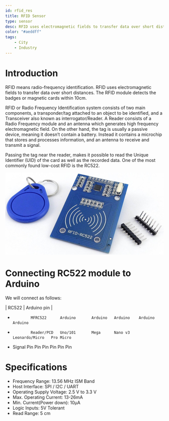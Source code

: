 ```yaml
---
id: rfid_res
title: RFID Sensor
type: sensor
desc: RFID uses electromagnetic fields to transfer data over short distances.
color: "#aeddff"
tags:
    - City
    - Industry
---
```


# Introduction

RFID means radio-frequency identification. RFID uses electromagnetic fields to transfer data over short distances. The RFID module 
detects the badges or magnetic cards within 10cm.

RFID or Radio Frequency Identification system consists of two main components, a transponder/tag attached to an object to be identified, and a Transceiver also known as interrogator/Reader. A Reader consists of a Radio Frequency module and an antenna which generates high frequency electromagnetic field. On the other hand, the tag is usually a passive device, meaning it doesn’t contain a battery. Instead it contains a microchip that stores and processes information, and an antenna to receive and transmit a signal.

Passing the tag near the reader, makes it possible to read the Unique Identifier (UID) of the card as well as the recorded data. One of the most commonly found low-cost RFID is the RC522.

![rfid](img/pic1.jpg)

# Connecting RC522 module to Arduino

We will connect as follows:

| RC522  | Arduino pin  |
 *             MFRC522      Arduino       Arduino   Arduino    Arduino          Arduino
 *             Reader/PCD   Uno/101       Mega      Nano v3    Leonardo/Micro   Pro Micro
 * Signal      Pin          Pin           Pin       Pin        Pin              Pin

# Specifications

- Frequency Range: 13.56 MHz ISM Band
- Host Interface: SPI / I2C / UART
- Operating Supply Voltage: 2.5 V to 3.3 V
- Max. Operating Current: 13-26mA
- Min. Current(Power down): 10µA
- Logic Inputs: 5V Tolerant
- Read Range: 5 cm
